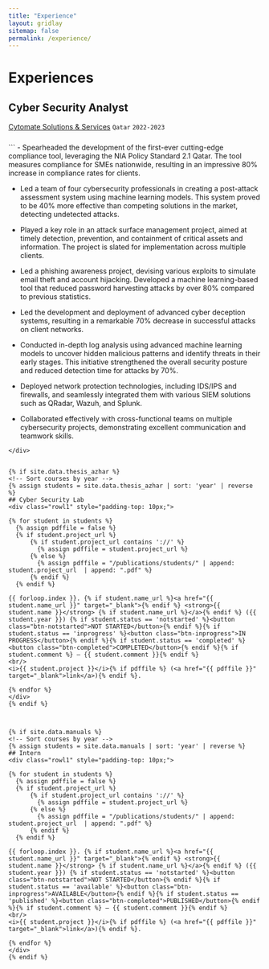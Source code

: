 ```yaml
---
title: "Experience"
layout: gridlay
sitemap: false
permalink: /experience/
---
```


# Experiences

## Cyber Security Analyst
[Cytomate Solutions & Services](https://cytomate.net/)    `Qatar`    `2022-2023`
<div class="rowl1" style="padding-top: 10px;">
```
- Spearheaded the development of the first-ever cutting-edge compliance tool, leveraging the NIA Policy Standard 2.1 Qatar. The tool measures compliance for SMEs nationwide, resulting in an impressive 80% increase in compliance rates for clients.

- Led a team of four cybersecurity professionals in creating a post-attack assessment system using machine learning models. This system proved to be 40% more effective than competing solutions in the market, detecting undetected attacks.

- Played a key role in an attack surface management project, aimed at timely detection, prevention, and containment of critical assets and information. The project is slated for implementation across multiple clients.

- Led a phishing awareness project, devising various exploits to simulate email theft and account hijacking. Developed a machine learning-based tool that reduced password harvesting attacks by over 80% compared to previous statistics.

- Led the development and deployment of advanced cyber deception systems, resulting in a remarkable 70% decrease in successful attacks on client networks.

- Conducted in-depth log analysis using advanced machine learning models to uncover hidden malicious patterns and identify threats in their early stages. This initiative strengthened the overall security posture and reduced detection time for attacks by 70%.

- Deployed network protection technologies, including IDS/IPS and firewalls, and seamlessly integrated them with various SIEM solutions such as QRadar, Wazuh, and Splunk.

- Collaborated effectively with cross-functional teams on multiple cybersecurity projects, demonstrating excellent communication and teamwork skills.

```
</div>


{% if site.data.thesis_azhar %}
<!-- Sort courses by year -->
{% assign students = site.data.thesis_azhar | sort: 'year' | reverse %}
## Cyber Security Lab
<div class="rowl1" style="padding-top: 10px;">

{% for student in students %}
  {% assign pdffile = false %}
  {% if student.project_url %}
      {% if student.project_url contains '://' %}
        {% assign pdffile = student.project_url %}
      {% else %}
        {% assign pdffile = "/publications/students/" | append:  student.project_url  | append: ".pdf" %}
      {% endif %}
  {% endif %}

{{ forloop.index }}. {% if student.name_url %}<a href="{{ student.name_url }}" target="_blank">{% endif %} <strong>{{ student.name }}</strong> {% if student.name_url %}</a>{% endif %} ({{ student.year }}) {% if student.status == 'notstarted' %}<button class="btn-notstarted">NOT STARTED</button>{% endif %}{% if student.status == 'inprogress' %}<button class="btn-inprogress">IN PROGRESS</button>{% endif %}{% if student.status == 'completed' %}<button class="btn-completed">COMPLETED</button>{% endif %}{% if student.comment %} – {{ student.comment }}{% endif %}
<br/>
<i>{{ student.project }}</i>{% if pdffile %} (<a href="{{ pdffile }}" target="_blank">link</a>){% endif %}.

{% endfor %}
</div>
{% endif %}



{% if site.data.manuals %}
<!-- Sort courses by year -->
{% assign students = site.data.manuals | sort: 'year' | reverse %}
## Intern
<div class="rowl1" style="padding-top: 10px;">

{% for student in students %}
  {% assign pdffile = false %}
  {% if student.project_url %}
      {% if student.project_url contains '://' %}
        {% assign pdffile = student.project_url %}
      {% else %}
        {% assign pdffile = "/publications/students/" | append:  student.project_url  | append: ".pdf" %}
      {% endif %}
  {% endif %}

{{ forloop.index }}. {% if student.name_url %}<a href="{{ student.name_url }}" target="_blank">{% endif %} <strong>{{ student.name }}</strong> {% if student.name_url %}</a>{% endif %} ({{ student.year }}) {% if student.status == 'notstarted' %}<button class="btn-notstarted">NOT STARTED</button>{% endif %}{% if student.status == 'available' %}<button class="btn-inprogress">AVAILABLE</button>{% endif %}{% if student.status == 'published' %}<button class="btn-completed">PUBLISHED</button>{% endif %}{% if student.comment %} – {{ student.comment }}{% endif %}
<br/>
<i>{{ student.project }}</i>{% if pdffile %} (<a href="{{ pdffile }}" target="_blank">link</a>){% endif %}.

{% endfor %}
</div>
{% endif %}
